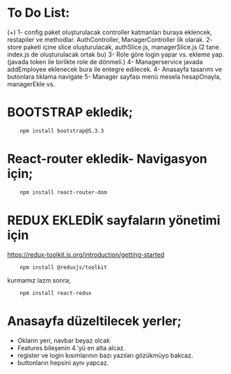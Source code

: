 # To Do List:

   (+) 1- config paket oluşturulacak controller katmanları buraya eklencek, restapiler ve methodlar. AuthController, ManagerController ilk olarak.
    2- store paketi içine slice oluşturulacak, authSlice.js, managerSlice.js (2 tane index.js de oluşturulacak ortak bu)
    3- Role göre login yapar vs. ekleme yap. (javada token ile birlikte role de dönmeli.)
    4- Managerservice javada addEmployee eklenecek bura ile entegre edilecek.
    4- Anasayfa tasarımı ve butonlara tıklama navigate
    5- Manager sayfası menü mesela hesapOnayla, managerEkle vs.





# BOOTSTRAP ekledik;

```bash
    npm install bootstrap@5.3.3
```
# React-router ekledik- Navigasyon için;
```bash
    npm install react-router-dom
```

# REDUX EKLEDİK sayfaların yönetimi için
https://redux-toolkit.js.org/introduction/getting-started

```bash
    npm install @reduxjs/toolkit
```
kurmamız lazm
sonra;

```bash
    npm install react-redux
```

# Anasayfa düzeltilecek yerler;

- Okların yeri, navbar beyaz olcak
- Features bileşenin 4.'yü en alta alcaz.
- register ve login kısımlarının bazı yazıları gözükmüyo bakcaz.
- buttonların hepsini aynı yapcaz. 
